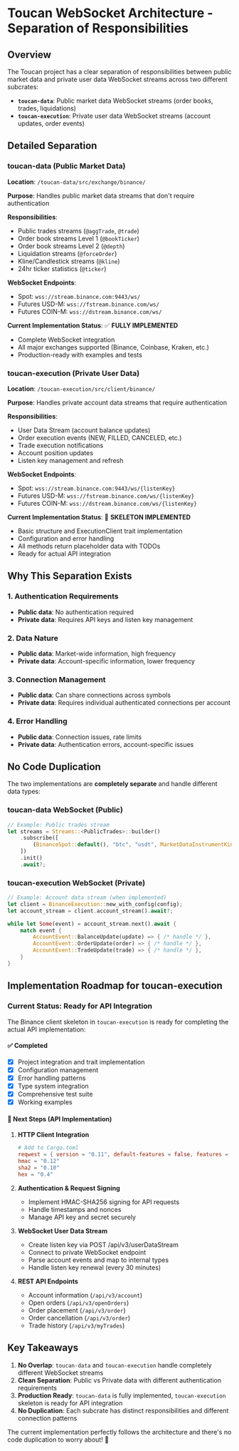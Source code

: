 # Toucan WebSocket Architecture - Separation of Responsibilities

## Overview

The Toucan project has a clear separation of responsibilities between public market data and private user data WebSocket streams across two different subcrates:

- **`toucan-data`**: Public market data WebSocket streams (order books, trades, liquidations)
- **`toucan-execution`**: Private user data WebSocket streams (account updates, order events)

## Detailed Separation

### toucan-data (Public Market Data)
**Location**: `/toucan-data/src/exchange/binance/`

**Purpose**: Handles public market data streams that don't require authentication

**Responsibilities**:
- Public trades streams (`@aggTrade`, `@trade`)
- Order book streams Level 1 (`@bookTicker`) 
- Order book streams Level 2 (`@depth`)
- Liquidation streams (`@forceOrder`)
- Kline/Candlestick streams (`@kline`)
- 24hr ticker statistics (`@ticker`)

**WebSocket Endpoints**:
- Spot: `wss://stream.binance.com:9443/ws/`
- Futures USD-M: `wss://fstream.binance.com/ws/`
- Futures COIN-M: `wss://dstream.binance.com/ws/`

**Current Implementation Status**: ✅ **FULLY IMPLEMENTED**
- Complete WebSocket integration
- All major exchanges supported (Binance, Coinbase, Kraken, etc.)
- Production-ready with examples and tests

### toucan-execution (Private User Data) 
**Location**: `/toucan-execution/src/client/binance/`

**Purpose**: Handles private account data streams that require authentication

**Responsibilities**:
- User Data Stream (account balance updates)
- Order execution events (NEW, FILLED, CANCELED, etc.)
- Trade execution notifications
- Account position updates
- Listen key management and refresh

**WebSocket Endpoints**:
- Spot: `wss://stream.binance.com:9443/ws/{listenKey}`
- Futures USD-M: `wss://fstream.binance.com/ws/{listenKey}`
- Futures COIN-M: `wss://dstream.binance.com/ws/{listenKey}`

**Current Implementation Status**: 🚧 **SKELETON IMPLEMENTED**
- Basic structure and ExecutionClient trait implementation
- Configuration and error handling 
- All methods return placeholder data with TODOs
- Ready for actual API integration

## Why This Separation Exists

### 1. **Authentication Requirements**
- **Public data**: No authentication required
- **Private data**: Requires API keys and listen key management

### 2. **Data Nature**
- **Public data**: Market-wide information, high frequency
- **Private data**: Account-specific information, lower frequency

### 3. **Connection Management**
- **Public data**: Can share connections across symbols
- **Private data**: Requires individual authenticated connections per account

### 4. **Error Handling**
- **Public data**: Connection issues, rate limits
- **Private data**: Authentication errors, account-specific issues

## No Code Duplication

The two implementations are **completely separate** and handle different data types:

### toucan-data WebSocket (Public)
```rust
// Example: Public trades stream
let streams = Streams::<PublicTrades>::builder()
    .subscribe([
        (BinanceSpot::default(), "btc", "usdt", MarketDataInstrumentKind::Spot, PublicTrades),
    ])
    .init()
    .await?;
```

### toucan-execution WebSocket (Private) 
```rust
// Example: Account data stream (when implemented)
let client = BinanceExecution::new_with_config(config);
let account_stream = client.account_stream().await?;

while let Some(event) = account_stream.next().await {
    match event {
        AccountEvent::BalanceUpdate(update) => { /* handle */ },
        AccountEvent::OrderUpdate(order) => { /* handle */ },
        AccountEvent::TradeUpdate(trade) => { /* handle */ },
    }
}
```

## Implementation Roadmap for toucan-execution

### Current Status: Ready for API Integration

The Binance client skeleton in `toucan-execution` is ready for completing the actual API implementation:

#### ✅ **Completed**
- [x] Project integration and trait implementation
- [x] Configuration management
- [x] Error handling patterns
- [x] Type system integration
- [x] Comprehensive test suite
- [x] Working examples

#### 🚧 **Next Steps (API Implementation)**
1. **HTTP Client Integration**
   ```toml
   # Add to Cargo.toml
   reqwest = { version = "0.11", default-features = false, features = ["json", "rustls-tls"] }
   hmac = "0.12"
   sha2 = "0.10"
   hex = "0.4"
   ```

2. **Authentication & Request Signing**
   - Implement HMAC-SHA256 signing for API requests
   - Handle timestamps and nonces
   - Manage API key and secret securely

3. **WebSocket User Data Stream** 
   - Create listen key via POST /api/v3/userDataStream
   - Connect to private WebSocket endpoint
   - Parse account events and map to internal types
   - Handle listen key renewal (every 30 minutes)

4. **REST API Endpoints**
   - Account information (`/api/v3/account`)
   - Open orders (`/api/v3/openOrders`) 
   - Order placement (`/api/v3/order`)
   - Order cancellation (`/api/v3/order`)
   - Trade history (`/api/v3/myTrades`)

## Key Takeaways

1. **No Overlap**: `toucan-data` and `toucan-execution` handle completely different WebSocket streams
2. **Clean Separation**: Public vs Private data with different authentication requirements
3. **Production Ready**: `toucan-data` is fully implemented, `toucan-execution` skeleton is ready for API integration
4. **No Duplication**: Each subcrate has distinct responsibilities and different connection patterns

The current implementation perfectly follows the architecture and there's no code duplication to worry about! 🎯
